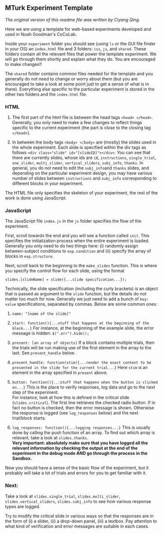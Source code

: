
## MTurk Experiment Template
*The original version of this readme file was written by Ciyang Qing.*

Here we are using a template for web-based experiments developed and used in Noah Goodman's CoCoLab.

Inside your `experiment` folder you should see (using `ls` or the GUI file finder in your OS) an `index.html` file and 3 folders: `css`, `js`, and `shared`. These folders contain all the relevant files that power the template experiment.
We will go through them shortly and explain what they do. You are encouraged to make changes!!

The `shared` folder contains common files needed for the template and you generally do not need to change or worry about them (but you are encouraged to take a look at some point just to get a sense of what is in there). Everything else specific to the particular experiment is stored in the other two folders and the `index.html` file.

### HTML

1. The first part of the html file is between the head tags `<head> </head>`. Generally, you only need to make a few changes to reflect things specific to the current experiment (the part is close to the closing tag `</head>`).  

2. In between the body tags `<body> </body>` are (mostly) the slides used in the whole experiment. Each slide is specified within the div tags as follows `<div class="slide" id="[slideID]"></div>`. You can see that there are currently slides, whose ids are `i0`, `instructions`, `single_trial`, `one_slider`, `multi_slider`, `vertical_sliders`, `subj_info`, `thanks`.
In general, you do not need to edit the `subj_info`and
`thanks` slides, and depending on the particular experiment design, you may have various number of slides between `instructions` and `subj_info` corresponding to different blocks in your experiment.

The HTML file only specifies the skeleton of your experiment, the rest of the work is done using JavaScript.

### JavaScript

The JavaScript file `index.js` in the  `js` folder specifies the flow of the experiment.

First, scroll towards the end and you will see a function called `init`.
This specifies the initialization process when the entire experiment is loaded. Generally you only need to do two things here: (i) randomly assign between-subject conditions to `exp.condition` and (ii) specify the array of blocks in `exp.structure`.

Next, scroll back to the beginning to the `make_slides` function.
This is where you specify the control flow for
 each slide, using the format
 ```
 slides.[slideName] = slide({...slide specification...});
 ```
 
Technically, the slide specification (including the curly brackets) is an object that is passed
 as argument to the `slide` function,
but the details do not matter too much for now.
Generally we just need to add a bunch of  `key: value` specifications, separated by commas.
Below are some common ones:

1. `name: "[name of the slide]"`

2. `start: function(){...stuff that happens at the beginning of the block...}` For instance, at
 the beginning of the example slide,
 the error message is hidden: `$(".err").hide();`

3. `present: [an array of objects]` If a block contains multiple trials, then the trials will
 be run making use of the first element in the array to the last. See `present_handle` below.

4. `present_handle: function(stim){...render the exact content to be presented in the slide for the current trial...}` Here `stim` is an element in the array specified in `present` above.

5.  `button: function(){...stuff that happens when the button is clicked on...}` This is the place to verify responses, log data and go to the next step of the experiment.  
For instance, look at how this is defined
 in the critical slide (`slides.critical`).
The first line retrieves the checked radio button. If in fact no button is checked, then
 the error message is shown. Otherwise the response is logged (see `log_responses` below) and the next trial/block starts.  


6. `log_responses: function(){...logging responses...}` This is usually done by calling the push function of an array.
To find out which array is relevant, take a look at `slides.thanks`.  
**Very important: absolutely make sure that you have logged all the relevant information by checking the output at the end of the experiment in the debug mode AND go through the process in the Sandbox.**

Now you should have a sense of the basic flow of the experiment, but it probably will take a lot of trials and errors for you to get familiar with it.
  
### Next: 
Take a look at `slides.single_trial`, `slides.multi_slider`, `slides.vertical_sliders`, `slides.subj_info` to see how various response types are logged. 

Try to modify the critical slide in various ways so that the responses are in the form of (i) a slider, (ii) a drop-down panel, (iii) a textbox. Pay attention to what kind of verification and error messages are suitable in each cases.
